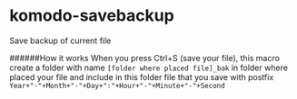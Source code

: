 komodo-savebackup
=================

Save backup of current file

######How it works
When you press Ctrl+S (save your file), this macro create a folder with name `[folder where placed file]_bak` in folder where placed your file and include in this folder file that you save with postfix `Year+"-"+Month+"-"+Day+":"+Hour+"-"+Minute+"-"+Second`

